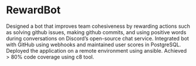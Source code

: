 # RewardBot
Designed a bot that improves team cohesiveness by rewarding actions such as solving github issues, making github commits, and using positive words during conversations on Discord’s open-source chat service. Integrated bot with GitHub using webhooks and maintained user scores in PostgreSQL. Deployed the application on a remote environment using ansible. Achieved > 80% code coverage using c8 tool.

